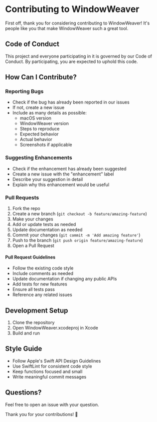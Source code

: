 # Contributing to WindowWeaver

First off, thank you for considering contributing to WindowWeaver! It's people like you that make WindowWeaver such a great tool.

## Code of Conduct

This project and everyone participating in it is governed by our Code of Conduct. By participating, you are expected to uphold this code.

## How Can I Contribute?

### Reporting Bugs

- Check if the bug has already been reported in our issues
- If not, create a new issue
- Include as many details as possible:
  - macOS version
  - WindowWeaver version
  - Steps to reproduce
  - Expected behavior
  - Actual behavior
  - Screenshots if applicable

### Suggesting Enhancements

- Check if the enhancement has already been suggested
- Create a new issue with the "enhancement" label
- Describe your suggestion in detail
- Explain why this enhancement would be useful

### Pull Requests

1. Fork the repo
2. Create a new branch (`git checkout -b feature/amazing-feature`)
3. Make your changes
4. Add or update tests as needed
5. Update documentation as needed
6. Commit your changes (`git commit -m 'Add amazing feature'`)
7. Push to the branch (`git push origin feature/amazing-feature`)
8. Open a Pull Request

#### Pull Request Guidelines

- Follow the existing code style
- Include comments as needed
- Update documentation if changing any public APIs
- Add tests for new features
- Ensure all tests pass
- Reference any related issues

## Development Setup

1. Clone the repository
2. Open WindowWeaver.xcodeproj in Xcode
3. Build and run

## Style Guide

- Follow Apple's Swift API Design Guidelines
- Use SwiftLint for consistent code style
- Keep functions focused and small
- Write meaningful commit messages

## Questions?

Feel free to open an issue with your question.

Thank you for your contributions! 🎉
